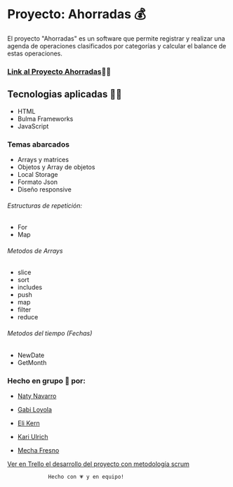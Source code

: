 # Proyecto: Ahorradas 💰

El proyecto "Ahorradas" es un software que permite registrar y realizar una agenda de operaciones clasificados por categorías y calcular el balance de estas operaciones.  

### [Link al Proyecto Ahorradas](https://gabytadev.github.io/AhorrAdas-grupo/)🏃‍♀️

## Tecnologias aplicadas 👩‍💻
- HTML 
- Bulma Frameworks
- JavaScript

### Temas abarcados
- Arrays y matrices 
- Objetos y Array de objetos
- Local Storage
- Formato Json 
- Diseño responsive

###### Estructuras de repetición:
- For
- Map

###### Metodos de Arrays
- slice
- sort
- includes
- push
- map
- filter
- reduce

###### Metodos del tiempo  (Fechas)
- NewDate
- GetMonth

### Hecho en grupo 💪 por:
- [Naty Navarro](https://github.com/Nataliasoledadnavarro)

- [Gabi Loyola](https://github.com/GabytaDev)

- [Eli Kern](https://github.com/ElianaKern)

- [Kari Ulrich ](https://github.com/KariUlrich)

- [Mecha Fresno](https://github.com/mecha-default)

 [ Ver en Trello el desarrollo del proyecto con metodología scrum](https://trello.com/b/fZSEGNYA/tp-ahorradas) 


                 Hecho con 💗 y en equipo!
